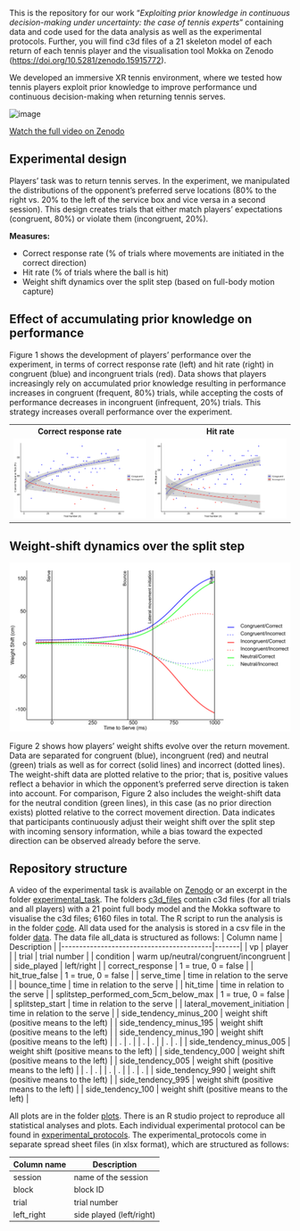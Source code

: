 This is the repository for our work “*Exploiting prior knowledge in continuous decision-making under uncertainty: the case of tennis experts*” containing data and code used for the data analysis as well as the experimental protocols. Further, you will find c3d files of a 21 skeleton model of each return of each tennis player and the visualisation tool Mokka on Zenodo (https://doi.org/10.5281/zenodo.15915772).

We developed an immersive XR tennis environment, where we tested how tennis players exploit prior knowledge to improve performance und continuous decision-making when returning tennis serves.

<img src="./experimental_task/experimental_task.gif" alt="image" width="700" height="auto">

[Watch the full video on Zenodo](https://doi.org/10.5281/zenodo.15915772)

## Experimental design
Players’ task was to return tennis serves. In the experiment, we manipulated the distributions of the opponent’s preferred serve locations (80% to the right vs. 20% to the left of the service box and vice versa in a second session). This design creates trials that either match players’ expectations (congruent, 80%) or violate them (incongruent, 20%).

**Measures:**
- Correct response rate (% of trials where movements are initiated in the correct direction)
- Hit rate (% of trials where the ball is hit)
- Weight shift dynamics over the split step (based on full-body motion capture)

## Effect of accumulating prior knowledge on performance
Figure 1 shows the development of players’ performance over the experiment, in terms of correct response rate (left) and hit rate (right) in congruent (blue) and incongruent trials (red). Data shows that players increasingly rely on accumulated prior knowledge resulting in performance increases in congruent (frequent, 80%) trials, while accepting the costs of performance decreases in incongruent (infrequent, 20%) trials. This strategy increases overall performance over the experiment.

<table style="table-layout: fixed; width: 100%;">
  <tr>
    <th style="width: 50%;">Correct response rate</th>
    <th style="width: 50%;">Hit rate</th>
  </tr>
  <tr>
    <td style="text-align: center;">
      <img src="./plots/sqrt_correct_response_rate.svg" alt="Correct response rate" style="width:350px;height:auto;">
    </td>
    <td style="text-align: center;">
      <img src="./plots/sqrt_hit_rate.svg" alt="hit rate" style="width:350px;height:auto;">
    </td>
  </tr>
</table>

## Weight-shift dynamics over the split step 
<img src="./plots/prior_impact_over_second_half_of_biased_and_neutral_trials_on_weight_shift.png" style="width:850px;height:auto;">

Figure 2 shows how players’ weight shifts evolve over the return movement. Data are separated for congruent (blue), incongruent (red) and neutral (green) trials as well as for correct (solid lines) and incorrect (dotted lines). The weight-shift data are plotted relative to the prior; that is, positive values reflect a behavior in which the opponent’s preferred serve direction is taken into account. For comparison, Figure 2 also includes the weight-shift data for the neutral condition (green lines), in this case (as no prior direction exists) plotted relative to the correct movement direction.
Data indicates that participants continuously adjust their weight shift over the split step with incoming sensory information, while a bias toward the expected direction can be observed already before the serve.

## Repository structure 

A video of the experimental task is available on [Zenodo](https://zenodo.org/records/15915772) or an excerpt in the folder [experimental_task](./experimental_task). 
The folders [c3d_files](https://zenodo.org/records/15915772) contain c3d files (for all trials and all players) with a 21 point full body model and the Mokka software to visualise the c3d files; 6160 files in total.
The R script to run the analysis is in the folder [code](./code). 
All data used for the analysis is stored in a csv file in the folder [data](./data). The data file all_data is structured as follows:
| Column name                             | Description  |
|------------------------------------------|-------|
| vp                                       |  player     |
| trial                                    |    trial number   |
| condition                                |   warm up/neutral/congruent/incongruent    |
| side_played                              |    left/right   |
| correct_response                         |   1 = true, 0 = false    |
| hit_true_false                           |    1 = true, 0 = false   |
| serve_time                               |   time in relation to the serve    |
| bounce_time                              |   time in relation to the serve    |
| hit_time                                 |   time in relation to the serve    |
| splitstep_performed_com_5cm_below_max     |   1 = true, 0 = false    |
| splitstep_start                          |   time in relation to the serve    |
| lateral_movement_initiation               |   time in relation to the serve    |
| side_tendency_minus_200                  |   weight shift (positive means to the left)    |
| side_tendency_minus_195                  |   weight shift (positive means to the left)    |
| side_tendency_minus_190                  |   weight shift (positive means to the left)    |
| .                  |   .    |
| .                  |   .    |
| .                  |   .    |
| side_tendency_minus_005                  |   weight shift (positive means to the left)    |
| side_tendency_000                        |   weight shift (positive means to the left)    |
| side_tendency_005                        |   weight shift (positive means to the left)    |
| .                        |   .    |
| .                        |   .    |
| .                        |   .    |
| side_tendency_990                        |    weight shift (positive means to the left)   |
| side_tendency_995                        |    weight shift (positive means to the left)   |
| side_tendency_100                        |   weight shift (positive means to the left)    |

All plots are in the folder [plots](./plots).
There is an R studio project to reproduce all statistical analyses and plots.
Each individual experimental protocol can be found in [experimental_protocols](./experimental_protocols). The experimental_protocols come in separate spread sheet files (in xlsx format), which are structured as follows:

|       Column name       | Description                        |
|--------------|--------------------------|
| session      | name of the session       |
| block        | block ID                  |
| trial        | trial number              |
| left_right   | side played (left/right)  |

